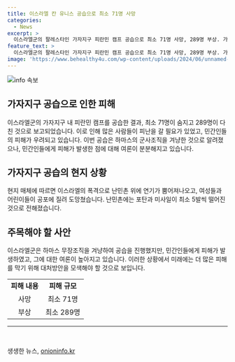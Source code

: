 ```yaml
---
title: 이스라엘 칸 유니스 공습으로 최소 71명 사망
categories:
  - News
excerpt: >
  이스라엘군의 팔레스타인 가자지구 피란민 캠프 공습으로 최소 71명 사망, 289명 부상. 가자 보건부는 민간인 피해 주장하며 이스라엘군은 자체 조사를 진행 중. 공습의 목표는 불분명하지만 알카삼 여단 사령관을 겨냥했다고 밝힘. 가자 피란민캠프는 폭격으로 인해 연기가 피어오르고 여성과 아이들이 공포에 질려 도망침. 이스라엘군의 암살 시도에도 사령관은 살아남았다는 것이 알려져 있음.
feature_text: >
  이스라엘군의 팔레스타인 가자지구 피란민 캠프 공습으로 최소 71명 사망, 289명 부상. 가자 보건부는 민간인 피해 주장하며 이스라엘군은 자체 조사를 진행 중. 공습의 목표는 불분명하지만 알카삼 여단 사령관을 겨냥했다고 밝힘. 가자 피란민캠프는 폭격으로 인해 연기가 피어오르고 여성과 아이들이 공포에 질려 도망침. 이스라엘군의 암살 시도에도 사령관은 살아남았다는 것이 알려져 있음.
image: 'https://www.behealthy4u.com/wp-content/uploads/2024/06/unnamed-file.png'
---
```


<p><img src="https://www.behealthy4u.com/wp-content/uploads/2024/06/unnamed-file.png" alt="info 속보" /></p>

<h2 data-ke-size="size26">가자지구 공습으로 인한 피해</h2>

<p data-ke-size="size16">이스라엘군의 가자지구 내 피란민 캠프를 공습한 결과, 최소 71명이 숨지고 289명이 다친 것으로 보고되었습니다. 이로 인해 많은 사람들이 피난을 갈 필요가 있었고, 민간인들의 피해가 우려되고 있습니다. 이번 공습은 하마스의 군사조직을 겨냥한 것으로 알려졌으나, 민간인들에게 피해가 발생한 점에 대해 여론이 분분해지고 있습니다.</p>

<h2 data-ke-size="size26">가자지구 공습의 현지 상황</h2>

<p data-ke-size="size16">현지 매체에 따르면 이스라엘의 폭격으로 난민촌 위에 연기가 뿜어져나오고, 여성들과 어린이들이 공포에 질려 도망쳤습니다. 난민촌에는 포탄과 미사일이 최소 5발씩 떨어진 것으로 전해졌습니다.</p>

<h2 data-ke-size="size26">주목해야 할 사안</h2>

<p data-ke-size="size16">이스라엘군은 하마스 무장조직을 겨냥하여 공습을 진행했지만, 민간인들에게 피해가 발생하였고, 그에 대한 여론이 높아지고 있습니다. 이러한 상황에서 미래에는 더 많은 피해를 막기 위해 대처방안을 모색해야 할 것으로 보입니다.</p>

<table>
  <tr>
    <td style="text-align: center; height: 17px;"><b>피해 내용</b></td>
    <td style="text-align: center; height: 17px;"><b>피해 규모</b></td>
  </tr>
  <tr>
    <td style="text-align: center; height: 17px;">사망</td>
    <td style="text-align: center; height: 17px;">최소 71명</td>
  </tr>
  <tr>
    <td style="text-align: center; height: 17px;">부상</td>
    <td style="text-align: center; height: 17px;">최소 289명</td>
  </tr>
</table>

<hr>

<p data-ke-size="size16">&nbsp;</p>
생생한 뉴스, <a href="https://onioninfo.kr" rel="dofollow">onioninfo.kr</a>


